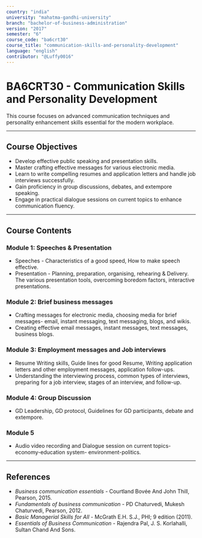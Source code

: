 ```yaml
---
country: "india"
university: "mahatma-gandhi-university"
branch: "bachelor-of-business-administration"
version: "2017"
semester: "6"
course_code: "ba6crt30"
course_title: "communication-skills-and-personality-development"
language: "english"
contributor: "@Luffy0016"
---
```

# BA6CRT30 - Communication Skills and Personality Development

This course focuses on advanced communication techniques and personality enhancement skills essential for the modern workplace.

---
## Course Objectives

* Develop effective public speaking and presentation skills.
* Master crafting effective messages for various electronic media.
* Learn to write compelling resumes and application letters and handle job interviews successfully.
* Gain proficiency in group discussions, debates, and extempore speaking.
* Engage in practical dialogue sessions on current topics to enhance communication fluency.

---
## Course Contents

### Module 1: Speeches & Presentation
* Speeches - Characteristics of a good speed, How to make speech effective.
* Presentation - Planning, preparation, organising, rehearing & Delivery. The various presentation tools, overcoming boredom factors, interactive presentations.

### Module 2: Brief business messages
* Crafting messages for electronic media, choosing media for brief messages- email, instant messaging, text messaging, blogs, and wikis.
* Creating effective email messages, instant messages, text messages, business blogs.

### Module 3: Employment messages and Job interviews
* Resume Writing skills, Guide lines for good Resume, Writing application letters and other employment messages, application follow-ups.
* Understanding the interviewing process, common types of interviews, preparing for a job interview, stages of an interview, and follow-up.

### Module 4: Group Discussion
* GD Leadership, GD protocol, Guidelines for GD participants, debate and extempore.

### Module 5
* Audio video recording and Dialogue session on current topics- economy-education system- environment-politics.

---
## References
* *Business communication essentials* - Courtland Bovée And John Thill, Pearson, 2015.
* *Fundamentals of business communication* - PD Chaturvedi, Mukesh Chaturvedi, Pearson, 2012.
* *Basic Managerial Skills for All* - McGrath E.H. S.J., PHI; 9 edition (2011).
* *Essentials of Business Communication* - Rajendra Pal, J. S. Korlahalli, Sultan Chand And Sons.